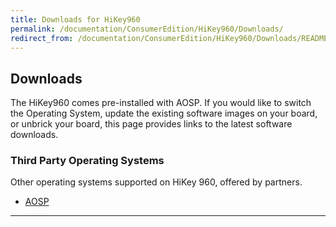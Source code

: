 ```yaml
---
title: Downloads for HiKey960
permalink: /documentation/ConsumerEdition/HiKey960/Downloads/
redirect_from: /documentation/ConsumerEdition/HiKey960/Downloads/README.md/
---
```

## Downloads

The HiKey960 comes pre-installed with AOSP. If you would like to switch the Operating System, update the existing software images on your board, or unbrick your board, this page provides links to the latest software downloads.

### Third Party Operating Systems

Other operating systems supported on HiKey 960, offered by partners.

- [AOSP](AOSP.md)

***
